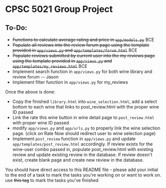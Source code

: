 <h1>CPSC 5021 Group Project</h1>

<h2>To-Do:</h2>
<ul>
  <li><s>Functions to calculate average rating and price in <code>app/models.py</code></s> BCE </li> 
  <li><s>Populate all reviews into the review forum page using the template provided in <code>app/views.py</code> and <code>app/templates/forum.html</code></s> BCE</li>
  <li><s>Populate reviews submitted by current user into the my reviews page using the template provided in <code>app/views.py</code> and <code>app/templates/my_reviews.html</code></s> BCE</li>
  <li>Implement search function in <code>app/views.py</code> for both wine library and review forum  -- Jason </li>
  <li>Implement filter function in <code>app/views.py</code> for my_reviews</li>
</ul>

Once the above is done:

<ul>
  <li>Copy the finished <code>library.html</code> into <code>wine_selection.html</code>, add a select bottom to each wine that links to post_review.html with the proper wine ID passed</li>
  <li>Link the rate this wine button in wine detail page to <code>post_review.html</code> with proper wine ID passed</li>
  <li>modify <code>app/views.py</code> and <code>app/urls.py</code> to properly link the wine selection page. (click on Rate Now should redirect user to wine selection page)</li>
  <li>Implement <code>post_review</code> function in <code>app/views.py</code> and update <code>app/templates/post_review.html</code> accordingly. If review exists for the wine-user combo passed in, populate post_review.html 
      with existing review and update existing review in the database. If review doesn't
      exist, create blank page and create new review in the database.</li>
</ul>

You should have direct access to this README file - please add your initial to the end of a task to mark the tasks you're working on or want to work on. use ~~this tag~~ to mark the tasks you've finished
